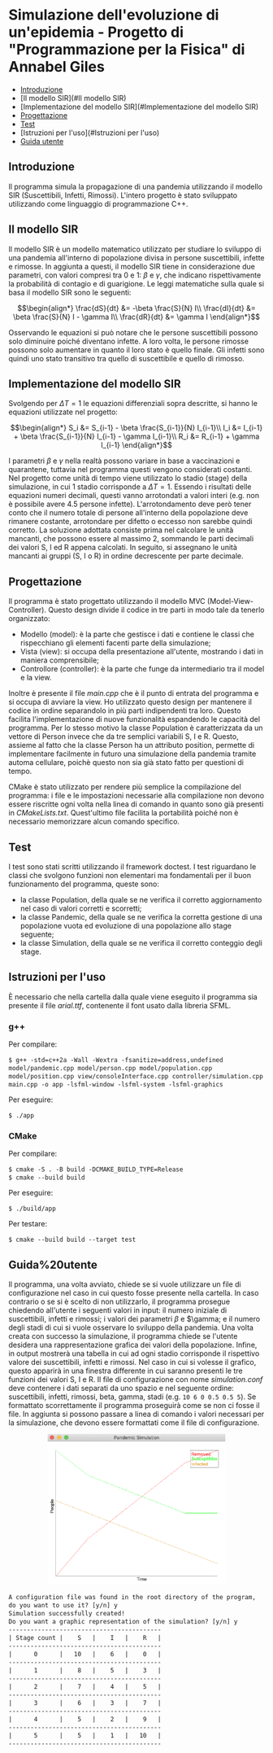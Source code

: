 <!-- omit in toc -->
# Simulazione dell'evoluzione di un'epidemia - Progetto di "Programmazione per la Fisica" di Annabel Giles
- [Introduzione](#Introduzione)
- [Il modello SIR](#Il modello SIR)
- [Implementazione del modello SIR](#Implementazione del modello SIR)
- [Progettazione](#Progettazione)
- [Test](#Test)
- [Istruzioni per l'uso](#Istruzioni per l'uso)
- [Guida utente](#Guida%20utente)
## Introduzione
Il programma simula la propagazione di una pandemia utilizzando il modello SIR (Suscettibili, Infetti, Rimossi). L'intero progetto è stato sviluppato utilizzando come linguaggio di programmazione C++.
## Il modello SIR
Il modello SIR è un modello matematico utilizzato per studiare lo sviluppo di una pandemia all'interno di popolazione divisa in persone suscettibili, infette e rimosse. In aggiunta a questi, il modello SIR tiene in considerazione due parametri, con valori compresi tra 0 e 1: $\beta$ e $\gamma$, che indicano rispettivamente la probabilità di contagio e di guarigione.
Le leggi matematiche sulla quale si basa il modello SIR sono le seguenti:

$$\begin{align*}
\frac{dS}{dt} &= -\beta \frac{S}{N} I\\
\frac{dI}{dt} &= \beta \frac{S}{N} I - \gamma I\\
\frac{dR}{dt} &= \gamma I
\end{align*}$$

Osservando le equazioni si può notare che le persone suscettibili possono solo diminuire poiché diventano infette. A loro volta, le persone rimosse possono solo aumentare in quanto il loro stato è quello finale. Gli infetti sono quindi uno stato transitivo tra quello di suscettibile e quello di rimosso.
## Implementazione del modello SIR
Svolgendo per $\Delta T = 1$ le equazioni differenziali sopra descritte, si hanno le equazioni utilizzate nel progetto:

$$\begin{align*}
S_i &= S_{i-1} - \beta \frac{S_{i-1}}{N} I_{i-1}\\
I_i &= I_{i-1} + \beta \frac{S_{i-1}}{N} I_{i-1} - \gamma I_{i-1}\\
R_i &= R_{i-1} + \gamma I_{i-1}
\end{align*}$$

I parametri $\beta$ e $\gamma$ nella realtà possono variare in base a vaccinazioni e quarantene, tuttavia nel programma questi vengono considerati costanti.
Nel progetto come unità di tempo viene utilizzato lo stadio (stage) della simulazione, in cui 1 stadio corrisponde a $\Delta T = 1$.
Essendo i risultati delle equazioni numeri decimali, questi vanno arrotondati a valori interi (e.g. non è possibile avere 4.5 persone infette). L'arrotondamento deve però tener conto che il numero totale di persone all'interno della popolazione deve rimanere costante, arrotondare per difetto o eccesso non sarebbe quindi corretto. La soluzione adottata consiste prima nel calcolare le unità mancanti, che possono essere al massimo 2, sommando le parti decimali dei valori S, I ed R appena calcolati. In seguito, si assegnano le unità mancanti ai gruppi (S, I o R) in ordine decrescente per parte decimale.
## Progettazione
Il programma è stato progettato utilizzando il modello MVC (Model-View-Controller). Questo design divide il codice in tre parti in modo tale da tenerlo organizzato:
- Modello (model): è la parte che gestisce i dati e contiene le classi che rispecchiano gli elementi facenti parte della simulazione;
- Vista (view): si occupa della presentazione all'utente, mostrando i dati in maniera comprensibile;
- Controllore (controller): è la parte che funge da intermediario tra il model e la view.

Inoltre è presente il file *main.cpp* che è il punto di entrata del programma e si occupa di avviare la view.
Ho utilizzato questo design per mantenere il codice in ordine separandolo in più parti indipendenti tra loro. Questo facilita l'implementazione di nuove funzionalità espandendo le capacità del programma.
Per lo stesso motivo la classe Population è caratterizzata da un vettore di Person invece che da tre semplici variabili S, I e R. Questo, assieme al fatto che la classe Person ha un attributo position, permette di implementare facilmente in futuro una simulazione della pandemia tramite automa cellulare, poichè questo non sia già stato fatto per questioni di tempo.

CMake è stato utilizzato per rendere più semplice la compilazione del programma: i file e le impostazioni necessarie alla compilazione non devono essere riscritte ogni volta nella linea di comando in quanto sono già presenti in *CMakeLists.txt*. Quest'ultimo file facilita la portabilità poiché non è necessario memorizzare alcun comando specifico.
## Test
I test sono stati scritti utilizzando il framework doctest. I test riguardano le classi che svolgono funzioni non elementari ma fondamentali per il buon funzionamento del programma, queste sono:
- la classe Population, della quale se ne verifica il corretto aggiornamento nel caso di valori corretti e scorretti;
- la classe Pandemic, della quale se ne verifica la corretta gestione di una popolazione vuota ed evoluzione di una popolazione allo stage seguente;
- la classe Simulation, della quale se ne verifica il corretto conteggio degli stage.
## Istruzioni per l'uso
È necessario che nella cartella dalla quale viene eseguito il programma sia presente il file *arial.ttf*, contenente il font usato dalla libreria SFML.
### g++
Per compilare:

```
$ g++ -std=c++2a -Wall -Wextra -fsanitize=address,undefined model/pandemic.cpp model/person.cpp model/population.cpp model/position.cpp view/consoleInterface.cpp controller/simulation.cpp main.cpp -o app -lsfml-window -lsfml-system -lsfml-graphics
```
Per eseguire:

```
$ ./app
```
### CMake
Per compilare:

```
$ cmake -S . -B build -DCMAKE_BUILD_TYPE=Release
$ cmake --build build
```
Per eseguire:

```
$ ./build/app
```

Per testare:

```
$ cmake --build build --target test
```
## Guida%20utente
Il programma, una volta avviato, chiede se si vuole utilizzare un file di configurazione nel caso in cui questo fosse presente nella cartella. In caso contrario o se si è scelto di non utilizzarlo, il programma prosegue chiedendo all'utente i seguenti valori in input: il numero iniziale di suscettibili, infetti e rimossi; i valori dei parametri $\beta$ e $\gamma; e il numero degli stadi di cui si vuole osservare lo sviluppo della pandemia. Una volta creata con successo la simulazione, il programma chiede se l'utente desidera una rappresentazione grafica dei valori della popolazione. Infine, in output mostrerà una tabella in cui ad ogni stadio corrisponde il rispettivo valore dei suscettibili, infetti e rimossi. Nel caso in cui si volesse il grafico, questo apparirà in una finestra differente in cui saranno presenti le tre funzioni dei valori S, I e R.
Il file di configurazione con nome *simulation.conf* deve contenere i dati separati da uno spazio e nel seguente ordine: suscettibili, infetti, rimossi, beta, gamma, stadi (e.g. ```10 6 0 0.5 0.5 5```). Se formattato scorrettamente il programma proseguirà come se non ci fosse il file.
In aggiunta si possono passare a linea di comando i valori necessari per la simulazione, che devono essere formattati come il file di configurazione.

<p align="center">
<img src="https://github.com/Nanna23/pandemic-simulation/blob/main/graph.png"  width="350">

```
A configuration file was found in the root directory of the program, do you want to use it? [y/n] y
Simulation successfully created!
Do you want a graphic representation of the simulation? [y/n] y
------------------------------------------
| Stage count |    S   |    I   |    R   |
------------------------------------------
|      0      |   10   |    6   |    0   |
------------------------------------------
|      1      |    8   |    5   |    3   |
------------------------------------------
|      2      |    7   |    4   |    5   |
------------------------------------------
|      3      |    6   |    3   |    7   |
------------------------------------------
|      4      |    5   |    2   |    9   |
------------------------------------------
|      5      |    5   |    1   |   10   |
------------------------------------------
```

